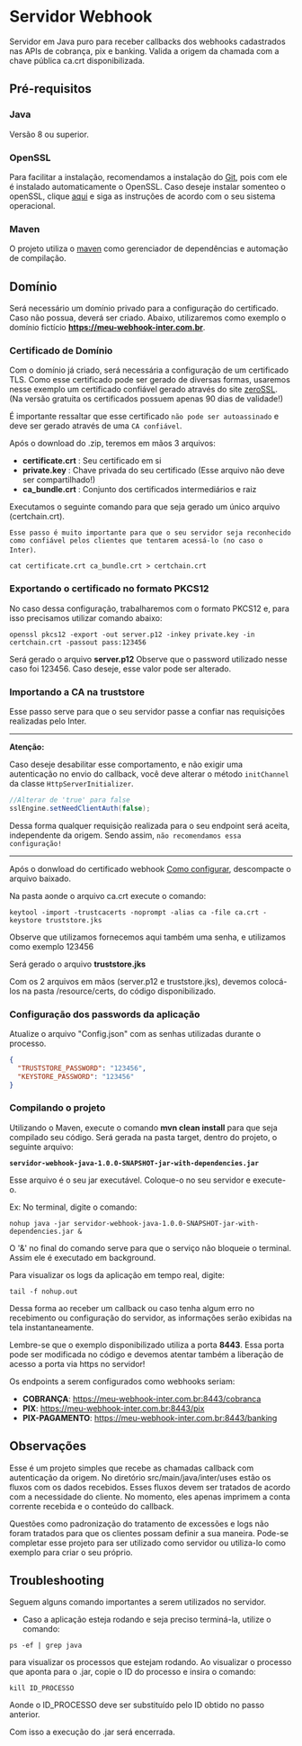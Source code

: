 # Servidor Webhook

Servidor em Java puro para receber callbacks dos webhooks cadastrados nas APIs de cobrança, pix e banking.
Valida a origem da chamada com a chave pública ca.crt disponibilizada.

## Pré-requisitos

### Java
Versão 8 ou superior.

### OpenSSL
Para facilitar a instalação, recomendamos a instalação do [Git](https://git-scm.com/downloads), pois com ele é instalado automaticamente o OpenSSL.
Caso deseje instalar somenteo o openSSL, clique [aqui](https://www.openssl.org/source/) e siga as instruções de acordo com o seu sistema operacional.

### Maven
O projeto utiliza o [maven](https://maven.apache.org) como gerenciador de dependências e automação de compilação.


## Domínio
Será necessário um domínio privado para a configuração do certificado. Caso não possua, deverá ser criado.
Abaixo, utilizaremos como exemplo o domínio fictício **https://meu-webhook-inter.com.br**.

### Certificado de Domínio
Com o domínio já criado, será necessária a configuração de um certificado TLS.
Como esse certificado pode ser gerado de diversas formas, usaremos nesse exemplo um certificado confiável gerado através do site [zeroSSL](https://zerossl.com).
(Na versão gratuita os certificados possuem apenas 90 dias de validade!)

É importante ressaltar que esse certificado `não pode ser autoassinado` e deve ser gerado através de uma `CA confiável`.

Após o download do .zip, teremos em mãos 3 arquivos:
- **certificate.crt** : Seu certificado em si
- **private.key** : Chave privada do seu certificado (Esse arquivo não deve ser compartilhado!)
- **ca_bundle.crt** : Conjunto dos certificados intermediários e raiz


Executamos o seguinte comando para que seja gerado um único arquivo (certchain.crt).

`Esse passo é muito importante para que o seu servidor seja reconhecido como confiável pelos clientes que tentarem acessá-lo (no caso o Inter)`.
```
cat certificate.crt ca_bundle.crt > certchain.crt
```

### Exportando o certificado no formato PKCS12
No caso dessa configuração, trabalharemos com o formato PKCS12 e, para isso precisamos utilizar comando abaixo:
```
openssl pkcs12 -export -out server.p12 -inkey private.key -in certchain.crt -passout pass:123456
```
Será gerado o arquivo **server.p12**
Observe que o password utilizado nesse caso foi 123456. Caso deseje, esse valor pode ser alterado.


### Importando a CA na truststore

Esse passo serve para que o seu servidor passe a confiar nas requisições realizadas pelo Inter.
****
**Atenção:**

Caso deseje desabilitar esse comportamento, e não exigir uma autenticação no envio do callback, você deve alterar o método `initChannel` da classe `HttpServerInitializer`.
```java
//Alterar de 'true' para false
sslEngine.setNeedClientAuth(false);
```
Dessa forma qualquer requisição realizada para o seu endpoint será aceita, independente da origem. Sendo assim, `não recomendamos essa configuração!`
****

Após o donwload do certificado webhook [Como configurar](https://developers.inter.co/docs/webhooks/como-config-webhooks), descompacte o arquivo baixado.

Na pasta aonde o arquivo ca.crt execute o comando:
```
keytool -import -trustcacerts -noprompt -alias ca -file ca.crt -keystore truststore.jks
```
Observe que utilizamos fornecemos aqui também uma senha, e utilizamos como exemplo 123456

Será gerado o arquivo **truststore.jks**

Com os 2 arquivos em mãos (server.p12 e truststore.jks), devemos colocá-los na pasta /resource/certs, do código disponibilizado.

### Configuração dos passwords da aplicação

Atualize o arquivo "Config.json" com as senhas utilizadas durante o processo.

```json
{
  "TRUSTSTORE_PASSWORD": "123456",
  "KEYSTORE_PASSWORD": "123456"
}
```

### Compilando o projeto

Utilizando o Maven, execute o comando **mvn clean install** para que seja compilado seu código.
Será gerada na pasta target, dentro do projeto, o seguinte arquivo:

**`servidor-webhook-java-1.0.0-SNAPSHOT-jar-with-dependencies.jar`**

Esse arquivo é o seu jar executável. Coloque-o no seu servidor e execute-o.

Ex: 
No terminal, digite o comando:
```
nohup java -jar servidor-webhook-java-1.0.0-SNAPSHOT-jar-with-dependencies.jar &
```
O '&' no final do comando serve para que o serviço não bloqueie o terminal. Assim ele é executado em background.

Para visualizar os logs da aplicação em tempo real, digite:
```
tail -f nohup.out
```
Dessa forma ao receber um callback ou caso tenha algum erro no recebimento ou configuração do servidor, as informações serão exibidas na tela instantaneamente.


Lembre-se que o exemplo disponibilizado utiliza a porta **8443**. Essa porta pode ser modificada no código e devemos atentar também a liberação de acesso a porta via https no servidor!

Os endpoints a serem configurados como webhooks seriam:

- **COBRANÇA**: https://meu-webhook-inter.com.br:8443/cobranca
- **PIX**: https://meu-webhook-inter.com.br:8443/pix
- **PIX-PAGAMENTO**: https://meu-webhook-inter.com.br:8443/banking


## Observações

Esse é um projeto simples que recebe as chamadas callback com autenticação da origem. No diretório
src/main/java/inter/uses estão os fluxos com os dados recebidos.
Esses fluxos devem ser tratados de acordo com a necessidade do cliente. No momento, eles apenas imprimem a conta
corrente recebida e o conteúdo do callback.

Questões como padronização do tratamento de excessões e logs não foram tratados para que os clientes possam definir a
sua maneira. Pode-se completar esse projeto para ser utilizado como servidor ou utiliza-lo como exemplo para criar o seu
próprio.


## Troubleshooting

Seguem alguns comando importantes a serem utilizados no servidor.

- Caso a aplicação esteja rodando e seja preciso terminá-la, utilize o comando:
```
ps -ef | grep java
```
para visualizar os processos que estejam rodando.
Ao visualizar o processo que aponta para o .jar, copie o ID do processo e insira o comando:
```
kill ID_PROCESSO
```
Aonde o ID_PROCESSO deve ser substituído pelo ID obtido no passo anterior.

Com isso a execução do .jar será encerrada.


